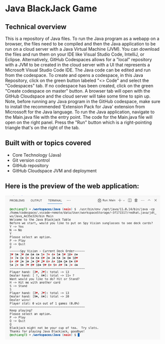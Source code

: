 # Java BlackJack Game

## Technical overview
This is a repository of Java files. To run the Java program as a webapp on a browser, the files need to be compiled and then the Java application to be run on a cloud server with a Java Virtual Machine (JVM).  You can download the files and run them on your IDE like Visual Studio Code, IntelliJ, or Eclipse. 
 Alternatively, GitHub Codespaces allows for a "local" repository with a JVM to be created in the cloud server with a UI that represents a Microsoft Visual Studio Code IDE.  The Java code can be edited and run from the codespace. To create and opens a codespace, in this Java Repository, click on the green button labeled "<> Code" and select the "Codespaces" tab.  If no codespace has been created, click on the green "Create codespace on master" button. A browser tab will open with the GitHub Cloudspace and the cloud server will take some time to spin up. Note, before running any Java program in the GitHub codespace, make sure to install the recommended 'Extension Pack for Java' extension from Microssoft for the Java language. To run the Java application, navigate to the Main.java file with the entry point.  The code for the Main.java file will open on the right panel. Press the "Run" button which is a right-pointing triangle that's on the right of the tab.

## Built with or topics covered
* Core Technology (Java)
* Git version control
* GitHub repository
* GitHub Cloudspace JVM and deployment

## Here is the preview of the web application:

![](assets/blackjackGame.png "png")